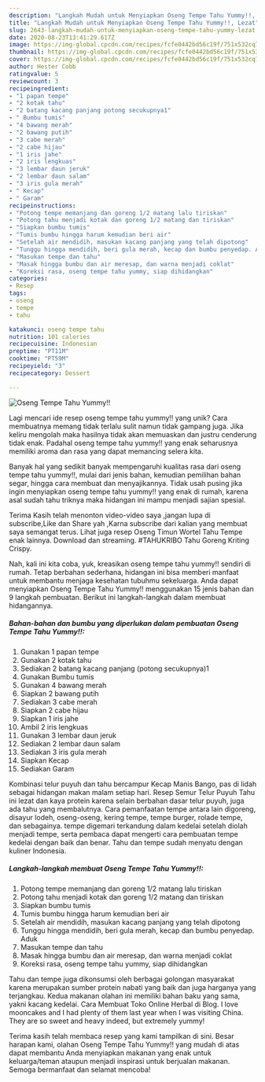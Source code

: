 ```yaml
---
description: "Langkah Mudah untuk Menyiapkan Oseng Tempe Tahu Yummy!!, Lezat"
title: "Langkah Mudah untuk Menyiapkan Oseng Tempe Tahu Yummy!!, Lezat"
slug: 2643-langkah-mudah-untuk-menyiapkan-oseng-tempe-tahu-yummy-lezat
date: 2020-08-23T13:41:29.617Z
image: https://img-global.cpcdn.com/recipes/fcfe0442bd56c19f/751x532cq70/oseng-tempe-tahu-yummy-foto-resep-utama.jpg
thumbnail: https://img-global.cpcdn.com/recipes/fcfe0442bd56c19f/751x532cq70/oseng-tempe-tahu-yummy-foto-resep-utama.jpg
cover: https://img-global.cpcdn.com/recipes/fcfe0442bd56c19f/751x532cq70/oseng-tempe-tahu-yummy-foto-resep-utama.jpg
author: Hester Cobb
ratingvalue: 5
reviewcount: 3
recipeingredient:
- "1 papan tempe"
- "2 kotak tahu"
- "2 batang kacang panjang potong secukupnya1"
- " Bumbu tumis"
- "4 bawang merah"
- "2 bawang putih"
- "3 cabe merah"
- "2 cabe hijau"
- "1 iris jahe"
- "2 iris lengkuas"
- "3 lembar daun jeruk"
- "2 lembar daun salam"
- "3 iris gula merah"
- " Kecap"
- " Garam"
recipeinstructions:
- "Potong tempe memanjang dan goreng 1/2 matang lalu tiriskan"
- "Potong tahu menjadi kotak dan goreng 1/2 matang dan tiriskan"
- "Siapkan bumbu tumis"
- "Tumis bumbu hingga harum kemudian beri air"
- "Setelah air mendidih, masukan kacang panjang yang telah dipotong"
- "Tunggu hingga mendidih, beri gula merah, kecap dan bumbu penyedap. Aduk"
- "Masukan tempe dan tahu"
- "Masak hingga bumbu dan air meresap, dan warna menjadi coklat"
- "Koreksi rasa, oseng tempe tahu yummy, siap dihidangkan"
categories:
- Resep
tags:
- oseng
- tempe
- tahu

katakunci: oseng tempe tahu 
nutrition: 101 calories
recipecuisine: Indonesian
preptime: "PT11M"
cooktime: "PT59M"
recipeyield: "3"
recipecategory: Dessert

---
```



![Oseng Tempe Tahu Yummy!!](https://img-global.cpcdn.com/recipes/fcfe0442bd56c19f/751x532cq70/oseng-tempe-tahu-yummy-foto-resep-utama.jpg)

Lagi mencari ide resep oseng tempe tahu yummy!! yang unik? Cara membuatnya memang tidak terlalu sulit namun tidak gampang juga. Jika keliru mengolah maka hasilnya tidak akan memuaskan dan justru cenderung tidak enak. Padahal oseng tempe tahu yummy!! yang enak seharusnya memiliki aroma dan rasa yang dapat memancing selera kita.

Banyak hal yang sedikit banyak mempengaruhi kualitas rasa dari oseng tempe tahu yummy!!, mulai dari jenis bahan, kemudian pemilihan bahan segar, hingga cara membuat dan menyajikannya. Tidak usah pusing jika ingin menyiapkan oseng tempe tahu yummy!! yang enak di rumah, karena asal sudah tahu triknya maka hidangan ini mampu menjadi sajian spesial.

Terima Kasih telah menonton video-video saya ,jangan lupa di subscribe,Like dan Share yah ,Karna subscribe dari kalian yang membuat saya semangat terus. Lihat juga resep Oseng Timun Wortel Tahu Tempe enak lainnya. Download dan streaming. #TAHUKRIBO Tahu Goreng Kriting Crispy.


Nah, kali ini kita coba, yuk, kreasikan oseng tempe tahu yummy!! sendiri di rumah. Tetap berbahan sederhana, hidangan ini bisa memberi manfaat untuk membantu menjaga kesehatan tubuhmu sekeluarga. Anda dapat menyiapkan Oseng Tempe Tahu Yummy!! menggunakan 15 jenis bahan dan 9 langkah pembuatan. Berikut ini langkah-langkah dalam membuat hidangannya.

<!--inarticleads1-->

##### Bahan-bahan dan bumbu yang diperlukan dalam pembuatan Oseng Tempe Tahu Yummy!!:

1. Gunakan 1 papan tempe
1. Gunakan 2 kotak tahu
1. Sediakan 2 batang kacang panjang (potong secukupnya)1
1. Gunakan  Bumbu tumis
1. Gunakan 4 bawang merah
1. Siapkan 2 bawang putih
1. Sediakan 3 cabe merah
1. Siapkan 2 cabe hijau
1. Siapkan 1 iris jahe
1. Ambil 2 iris lengkuas
1. Gunakan 3 lembar daun jeruk
1. Sediakan 2 lembar daun salam
1. Sediakan 3 iris gula merah
1. Siapkan  Kecap
1. Sediakan  Garam


Kombinasi telur puyuh dan tahu bercampur Kecap Manis Bango, pas di lidah sebagai hidangan makan malam setiap hari. Resep Semur Telur Puyuh Tahu ini lezat dan kaya protein karena selain berbahan dasar telur puyuh, juga ada tahu yang membalutnya. Cara pemanfaatan tempe antara lain digoreng, disayur lodeh, oseng-oseng, kering tempe, tempe burger, rolade tempe, dan sebagainya. tempe digemari terkandung dalam kedelai setelah diolah menjadi tempe, serta pembaca dapat mengerti cara pembuatan tempe kedelai dengan baik dan benar. Tahu dan tempe sudah menyatu dengan kuliner Indonesia. 

<!--inarticleads2-->

##### Langkah-langkah membuat Oseng Tempe Tahu Yummy!!:

1. Potong tempe memanjang dan goreng 1/2 matang lalu tiriskan
1. Potong tahu menjadi kotak dan goreng 1/2 matang dan tiriskan
1. Siapkan bumbu tumis
1. Tumis bumbu hingga harum kemudian beri air
1. Setelah air mendidih, masukan kacang panjang yang telah dipotong
1. Tunggu hingga mendidih, beri gula merah, kecap dan bumbu penyedap. Aduk
1. Masukan tempe dan tahu
1. Masak hingga bumbu dan air meresap, dan warna menjadi coklat
1. Koreksi rasa, oseng tempe tahu yummy, siap dihidangkan


Tahu dan tempe juga dikonsumsi oleh berbagai golongan masyarakat karena merupakan sumber protein nabati yang baik dan juga harganya yang terjangkau. Kedua makanan olahan ini memiliki bahan baku yang sama, yakni kacang kedelai. Cara Membuat Toko Online Herbal di Blog. I love mooncakes and I had plenty of them last year when I was visiting China. They are so sweet and heavy indeed, but extremely yummy! 

Terima kasih telah membaca resep yang kami tampilkan di sini. Besar harapan kami, olahan Oseng Tempe Tahu Yummy!! yang mudah di atas dapat membantu Anda menyiapkan makanan yang enak untuk keluarga/teman ataupun menjadi inspirasi untuk berjualan makanan. Semoga bermanfaat dan selamat mencoba!
